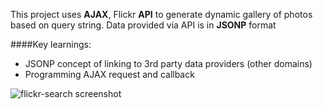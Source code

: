 This project uses **AJAX**, Flickr **API** to generate dynamic gallery of photos based on query string. Data provided via API is in **JSONP** format

####Key learnings:

- JSONP concept of linking to 3rd party data providers (other domains)
- Programming AJAX request and callback

![flickr-search screenshot](https://github.com/maciejk77/flickr-gallery/commit/b2c18057a4d7af1283b980dd001d8930d3b96b3c)
